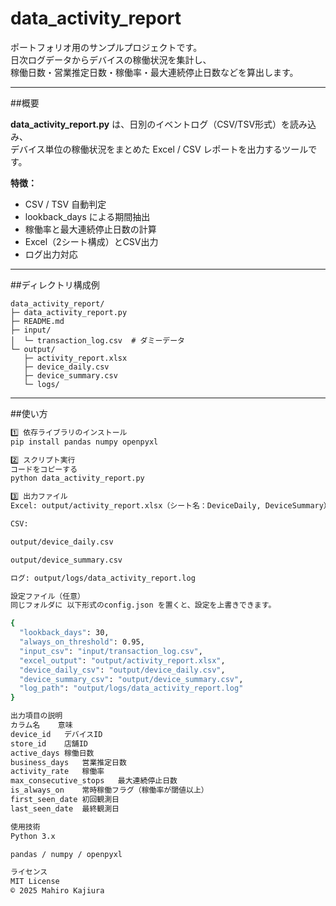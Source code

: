 # data_activity_report

ポートフォリオ用のサンプルプロジェクトです。  
日次ログデータからデバイスの稼働状況を集計し、  
稼働日数・営業推定日数・稼働率・最大連続停止日数などを算出します。

---

##概要

**data_activity_report.py** は、日別のイベントログ（CSV/TSV形式）を読み込み、  
デバイス単位の稼働状況をまとめた Excel / CSV レポートを出力するツールです。

**特徴：**
- CSV / TSV 自動判定
- lookback_days による期間抽出
- 稼働率と最大連続停止日数の計算
- Excel（2シート構成）とCSV出力
- ログ出力対応

---

##ディレクトリ構成例

```
data_activity_report/
├─ data_activity_report.py
├─ README.md
├─ input/
│  └─ transaction_log.csv  # ダミーデータ
└─ output/
   ├─ activity_report.xlsx
   ├─ device_daily.csv
   ├─ device_summary.csv
   └─ logs/
```

---

##使い方
```bash
1️⃣ 依存ライブラリのインストール
pip install pandas numpy openpyxl

2️⃣ スクリプト実行
コードをコピーする
python data_activity_report.py

3️⃣ 出力ファイル
Excel: output/activity_report.xlsx（シート名：DeviceDaily, DeviceSummary）

CSV:

output/device_daily.csv

output/device_summary.csv

ログ: output/logs/data_activity_report.log

設定ファイル（任意）
同じフォルダに 以下形式のconfig.json を置くと、設定を上書きできます。

{
  "lookback_days": 30,
  "always_on_threshold": 0.95,
  "input_csv": "input/transaction_log.csv",
  "excel_output": "output/activity_report.xlsx",
  "device_daily_csv": "output/device_daily.csv",
  "device_summary_csv": "output/device_summary.csv",
  "log_path": "output/logs/data_activity_report.log"
}

出力項目の説明
カラム名	意味
device_id	デバイスID
store_id	店舗ID
active_days	稼働日数
business_days	営業推定日数
activity_rate	稼働率
max_consecutive_stops	最大連続停止日数
is_always_on	常時稼働フラグ（稼働率が閾値以上）
first_seen_date	初回観測日
last_seen_date	最終観測日

使用技術
Python 3.x

pandas / numpy / openpyxl

ライセンス
MIT License
© 2025 Mahiro Kajiura
